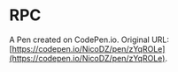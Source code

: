 # RPC

A Pen created on CodePen.io. Original URL: [https://codepen.io/NicoDZ/pen/zYqROLe](https://codepen.io/NicoDZ/pen/zYqROLe).


